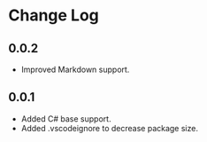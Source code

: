# Change Log

## 0.0.2
- Improved Markdown support.

## 0.0.1
- Added C# base support.
- Added .vscodeignore to decrease package size.
